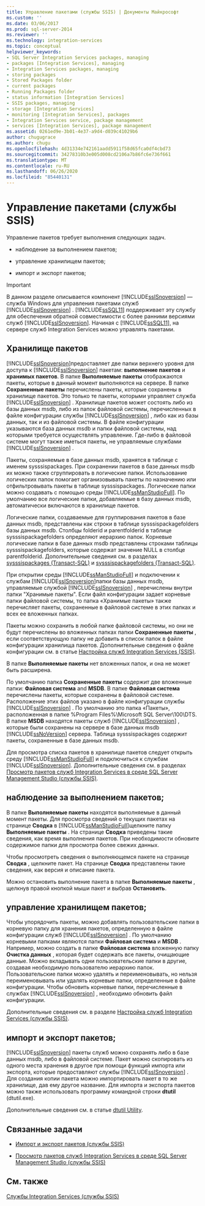```yaml
---
title: Управление пакетами (службы SSIS) | Документы Майкрософт
ms.custom: ''
ms.date: 03/06/2017
ms.prod: sql-server-2014
ms.reviewer: ''
ms.technology: integration-services
ms.topic: conceptual
helpviewer_keywords:
- SQL Server Integration Services packages, managing
- packages [Integration Services], managing
- Integration Services packages, managing
- storing packages
- Stored Packages folder
- current packages
- Running Packages folder
- status information [Integration Services]
- SSIS packages, managing
- storage [Integration Services]
- monitoring [Integration Services], packages
- Integration Services service, package management
- services [Integration Services], package management
ms.assetid: 0261ed9e-3b01-4e37-a9d4-d039c41029b6
author: chugugrace
ms.author: chugu
ms.openlocfilehash: 4d31334e742161aadd5911f58d65fca0df4cbd73
ms.sourcegitcommit: 34278310b3e005d008cd2106a7b86fc6e736f661
ms.translationtype: MT
ms.contentlocale: ru-RU
ms.lasthandoff: 06/26/2020
ms.locfileid: "85440131"
---
```

# <a name="package-management-ssis-service"></a>Управление пакетами (службы SSIS)
  Управление пакетов требует выполнения следующих задач.  
  
-   наблюдение за выполнением пакетов;  
  
-   управление хранилищем пакетов;  
  
-   импорт и экспорт пакетов;  
  
> [!IMPORTANT]  
>  В данном разделе описывается компонент [!INCLUDE[ssISnoversion](../../includes/ssisnoversion-md.md)] — служба Windows для управления пакетами служб [!INCLUDE[ssISnoversion](../../includes/ssisnoversion-md.md)] . [!INCLUDE[ssSQL11](../../includes/sssql11-md.md)] поддерживает эту службу для обеспечения обратной совместимости с более ранними версиями служб [!INCLUDE[ssISnoversion](../../includes/ssisnoversion-md.md)]. Начиная с [!INCLUDE[ssSQL11](../../includes/sssql11-md.md)], на сервере служб Integration Services можно управлять пакетами.  
  
## <a name="package-store"></a>Хранилище пакетов  
 [!INCLUDE[ssISnoversion](../../includes/ssisnoversion-md.md)]предоставляет две папки верхнего уровня для доступа к [!INCLUDE[ssISnoversion](../../includes/ssisnoversion-md.md)] пакетам: **выполнение пакетов** и **хранимых пакетов**. В папке **Выполняемые пакеты** отображаются пакеты, которые в данный момент выполняются на сервере. В папке **Сохраненные пакеты** перечислены пакеты, которые сохранены в хранилище пакетов. Это только те пакеты, которыми управляет служба [!INCLUDE[ssISnoversion](../../includes/ssisnoversion-md.md)] . Хранилище пакетов может состоять либо из базы данных msdb, либо из папок файловой системы, перечисленных в файле конфигурации службы [!INCLUDE[ssISnoversion](../../includes/ssisnoversion-md.md)] , либо как из базы данных, так и из файловой системы. В файле конфигурации указываются база данных msdb и папки файловой системы, над которыми требуется осуществлять управление. Где-либо в файловой системе могут также иметься пакеты, не управляемые службами [!INCLUDE[ssISnoversion](../../includes/ssisnoversion-md.md)] .  
  
 Пакеты, сохраняемые в базе данных msdb, хранятся в таблице с именем sysssispackages. При сохранении пакетов в базе данных msdb их можно также сгруппировать в логические папки. Использование логических папок помогает организовывать пакеты по назначению или отфильтровывать пакеты в таблице sysssispackages. Логические папки можно создавать с помощью среды [!INCLUDE[ssManStudioFull](../../includes/ssmanstudiofull-md.md)]. По умолчанию все логические папки, добавляемые в базу данных msdb, автоматически включаются в хранилище пакетов.  
  
 Логические папки, создаваемые для группирования пакетов в базе данных msdb, представлены как строки в таблице sysssispackagefolders базы данных msdb. Столбцы folderid и parentfolderid в таблице sysssispackagefolders определяют иерархию папок. Корневые логические папки в базе данных msdb представлены строками таблицы sysssispackagefolders, которые содержат значение NULL в столбце parentfolderid. Дополнительные сведения см. в разделах [sysssispackages (Transact-SQL)](/sql/relational-databases/system-tables/sysssispackages-transact-sql) и [sysssispackagefolders (Transact-SQL)](/sql/relational-databases/system-tables/sysssispackagefolders-transact-sql).  
  
 При открытии среды [!INCLUDE[ssManStudioFull](../../includes/ssmanstudiofull-md.md)] и подключении к службам [!INCLUDE[ssISnoversion](../../includes/ssisnoversion-md.md)]папки базы данных msdb, управляемые службой [!INCLUDE[ssISnoversion](../../includes/ssisnoversion-md.md)] , перечислены внутри папки "Хранимые пакеты". Если файл конфигурации задает корневые папки файловой системы, то папка «Хранимые пакеты» также перечисляет пакеты, сохраненные в файловой системе в этих папках и всех ее вложенных папках.  
  
 Пакеты можно сохранить в любой папке файловой системы, но они не будут перечислены во вложенных папках папки **Сохраненные пакеты** , если соответствующую папку не добавить в список папок в файле конфигурации хранилища пакетов. Дополнительные сведения о файле конфигурации см. в статье [Настройка служб Integration Services (SSIS)](integration-services-service-ssis-service.md).  
  
 В папке **Выполняемые пакеты** нет вложенных папок, и она не может быть расширена.  
  
 По умолчанию папка **Сохраненные пакеты** содержит две вложенные папки: **Файловая система** and **MSDB**. В папке **Файловая система** перечислены пакеты, которые сохранены в файловой системе. Расположение этих файлов указано в файле конфигурации службы [!INCLUDE[ssISnoversion](../../includes/ssisnoversion-md.md)] . По умолчанию это папка «Пакеты», расположенная в папке %Program Files%\Microsoft SQL Server\100\DTS. В папке **MSDB** находятся пакеты служб [!INCLUDE[ssISnoversion](../../includes/ssisnoversion-md.md)] , которые были сохранены на сервере в базе данных msdb [!INCLUDE[ssNoVersion](../../includes/ssnoversion-md.md)] сервера. Таблица sysssispackages содержит пакеты, сохраненные в базе данных msdb.  
  
 Для просмотра списка пакетов в хранилище пакетов следует открыть среду [!INCLUDE[ssManStudioFull](../../includes/ssmanstudiofull-md.md)] и подключиться к службам [!INCLUDE[ssISnoversion](../../includes/ssisnoversion-md.md)]. Дополнительные сведения см. в разделах [Просмотр пакетов служб Integration Services в среде SQL Server Management Studio (службы SSIS)](../view-integration-services-packages-in-sql-server-management-studio-ssis-service.md).  
  
## <a name="monitoring-running-packages"></a>наблюдение за выполнением пакетов;  
 В папке **Выполняемые пакеты** находятся выполняемые в данный момент пакеты. Для просмотра сведений о текущих пакетах на странице **Сводка** в [!INCLUDE[ssManStudioFull](../../includes/ssmanstudiofull-md.md)]щелкните папку **Выполняемые пакеты** . На странице **Сводка** приведены такие сведения, как время выполнения пакетов. При необходимости обновите содержимое папки для просмотра более свежих данных.  
  
 Чтобы просмотреть сведения о выполняющемся пакете на странице **Сводка** , щелкните пакет. На странице **Сводка** представлены такие сведения, как версия и описание пакета.  
  
 Можно остановить выполнение пакета в папке **Выполняемые пакеты** , щелкнув правой кнопкой мыши пакет и выбрав **Остановить**.  
  
## <a name="managing-package-storage"></a>управление хранилищем пакетов;  
 Чтобы упорядочить пакеты, можно добавлять пользовательские папки в корневую папку для хранения пакетов, определенную в файле конфигурации служб [!INCLUDE[ssISnoversion](../../includes/ssisnoversion-md.md)] . По умолчанию корневыми папками являются папки **Файловая система** и **MSDB** . Например, можно создать в папке **Файловая система** вложенную папку **Очистка данных** , которая будет содержать все пакеты, очищающие данные. Можно вкладывать одни пользовательские папки в другие, создавая необходимую пользователю иерархию папок. Пользовательские папки можно удалять и переименовывать, но нельзя переименовывать или удалять корневые папки, определенные в файле конфигурации. Чтобы обновить корневые папки, перечисленные в службах [!INCLUDE[ssISnoversion](../../includes/ssisnoversion-md.md)] , необходимо обновить файл конфигурации.  
  
 Дополнительные сведения см. в разделе [Настройка служб Integration Services (службы SSIS)](../configuring-the-integration-services-service-ssis-service.md).  
  
## <a name="importing-and-exporting-packages"></a>импорт и экспорт пакетов;  
 [!INCLUDE[ssISnoversion](../../includes/ssisnoversion-md.md)] пакеты служб можно сохранять либо в базе данных msdb, либо в файловой системе. Пакет можно скопировать из одного места хранения в другое при помощи функций импорта или экспорта, которые предоставляют службы [!INCLUDE[ssISnoversion](../../includes/ssisnoversion-md.md)] . Для создания копии пакета можно импортировать пакет в то же хранилище, дав ему другое название. Для импорта и экспорта пакетов можно также использовать программу командной строки **dtutil** (dtutil.exe).  
  
 Дополнительные сведения см. в статье [dtutil Utility](../dtutil-utility.md).  
  
## <a name="related-tasks"></a>Связанные задачи  
  
-   [Импорт и экспорт пакетов (службы SSIS)](../import-and-export-packages-ssis-service.md)  
  
-   [Просмотр пакетов служб Integration Services в среде SQL Server Management Studio (службы SSIS)](../view-integration-services-packages-in-sql-server-management-studio-ssis-service.md)  
  
## <a name="see-also"></a>См. также  
 [Службы Integration Services (службы SSIS)](integration-services-service-ssis-service.md)  
  
  
